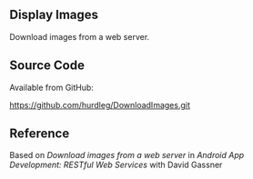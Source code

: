 ## Display Images ##
  Download images from a web server.

## Source Code ##

  Available from GitHub:

  https://github.com/hurdleg/DownloadImages.git

## Reference ##

  Based on _Download images from a web server_  in _Android App Development: RESTful Web Services_ with David Gassner